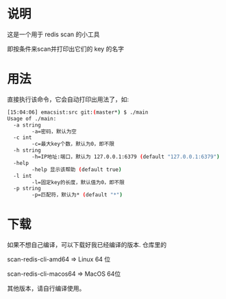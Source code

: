 # 说明

这是一个用于 redis scan 的小工具

即按条件来scan并打印出它们的 key 的名字

# 用法

直接执行该命令，它会自动打印出用法了，如:

```bash
[15:04:06] emacsist:src git:(master*) $ ./main
Usage of ./main:
  -a string
    	-a=密码，默认为空
  -c int
    	-c=最大key个数，默认为0，即不限
  -h string
    	-h=IP地址:端口，默认为 127.0.0.1:6379 (default "127.0.0.1:6379")
  -help
    	-help 显示该帮助 (default true)
  -l int
    	-l=固定key的长度，默认值为0，即不限
  -p string
    	-p=匹配符，默认为* (default "*")
```

# 下载

如果不想自己编译，可以下载好我已经编译的版本. 仓库里的 

scan-redis-cli-amd64 => Linux 64 位

scan-redis-cli-macos64 => MacOS 64位

其他版本，请自行编译使用。